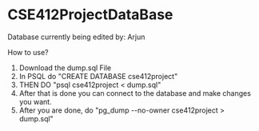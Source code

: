 # CSE412ProjectDataBase

Database currently being edited by: Arjun

How to use? 

1) Download the dump.sql File
2) In PSQL do "CREATE DATABASE cse412project"
3) THEN DO "psql cse412project < dump.sql"
4) After that is done you can connect to the database and make changes you want.
5) After you are done, do "pg_dump --no-owner cse412project > dump.sql"
